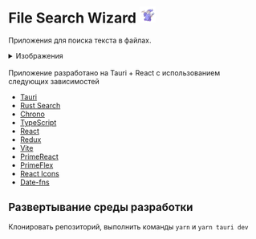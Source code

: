 # File Search Wizard ![](https://github.com/edwardgra4ev/File_Search_Wizard_Tauri/blob/main/src-tauri/icons/32x32.png?raw=true)

Приложения для поиска текста в файлах.

<details>
  <summary>Изображения</summary>

![](https://github.com/edwardgra4ev/File_Search_Wizard_Tauri/blob/main/images/1.png?raw=true)
![](https://github.com/edwardgra4ev/File_Search_Wizard_Tauri/blob/main/images/2.png?raw=true)
![](https://github.com/edwardgra4ev/File_Search_Wizard_Tauri/blob/main/images/3.png?raw=true)
![](https://github.com/edwardgra4ev/File_Search_Wizard_Tauri/blob/main/images/4.png?raw=true)
![](https://github.com/edwardgra4ev/File_Search_Wizard_Tauri/blob/main/images/5.png?raw=true)
![](https://github.com/edwardgra4ev/File_Search_Wizard_Tauri/blob/main/images/6.png?raw=true)
![](https://github.com/edwardgra4ev/File_Search_Wizard_Tauri/blob/main/images/7.png?raw=true)

</details>
</br>
Приложение разработано на Tauri + React с использованием следующих зависимостей

- [Tauri](https://tauri.app/)
- [Rust Search](https://github.com/ParthJadhav/Rust_Search)
- [Chrono](https://github.com/chronotope/chrono)
- [TypeScript](https://www.typescriptlang.org/)
- [React](https://ru.legacy.reactjs.org/)
- [Redux](https://redux.js.org/)
- [Vite](https://vitejs.dev/)
- [PrimeReact](https://primereact.org/)
- [PrimeFlex](https://primeflex.org/)
- [React Icons](https://react-icons.github.io/react-icons/)
- [Date-fns](https://date-fns.org/)

## Развертывание среды разработки

Клонировать репозиторий, выполнить команды `yarn` и `yarn tauri dev`
